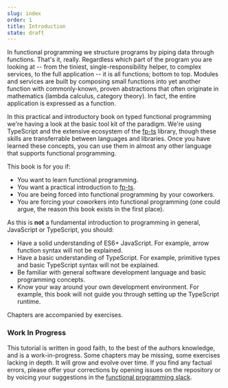 ```yaml
---
slug: index
order: 1
title: Introduction
state: draft
---
```


In functional programming we structure programs by piping data through
functions. That's it, really. Regardless which part of the program you are
looking at -- from the tiniest, single-responsibility helper, to complex
services, to the full application -- it is all functions; bottom to top.
Modules and services are built by composing small functions into yet another
function with commonly-known, proven abstractions that often originate in
mathematics (lambda calculus, category theory). In fact, the entire application
is expressed as a function.

In this practical and introductory book on typed functional programming
we're having a look at the basic tool kit of the paradigm. We're using
TypeScript and the extensive ecosystem of the [fp-ts](https://gcanti.github.io/fp-ts/) library, though these skills are transferrable between languages and libraries.
Once you have learned these concepts, you can use them in almost any other
language that supports functional programming.

This book is for you if:

- You want to learn functional programming.
- You want a practical introduction to [fp-ts](https://gcanti.github.io/fp-ts/).
- You are being forced into functional programming by your coworkers.
- You are forcing your coworkers into functional programming (one could argue, the reason this book exists in the first place).

As this is **not** a fundamental introduction to programming in general,
JavaScript or TypeScript, you should:

- Have a solid understanding of ES6+ JavaScript. For example, arrow function syntax will not be explained.
- Have a basic understanding of TypeScript. For example, primitive types and basic TypeScript syntax will not be explained.
- Be familiar with general software development language and basic programming concepts.
- Know your way around your own development environment. For example, this book will not guide you through setting up the TypeScript runtime.

Chapters are accompanied by exercises.

### Work In Progress

This tutorial is written in good faith, to the best of the authors knowledge,
and is a work-in-progress. Some chapters may be missing, some exercises lacking
in depth. It will grow and evolve over time. If you find any factual errors,
please offer your corrections by opening issues on the repository or by voicing
your suggestions in the [functional programming slack](https://fpchat-invite.herokuapp.com/).
